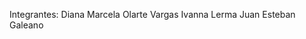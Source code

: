 Integrantes: Diana Marcela Olarte Vargas
             Ivanna Lerma
             Juan Esteban Galeano
